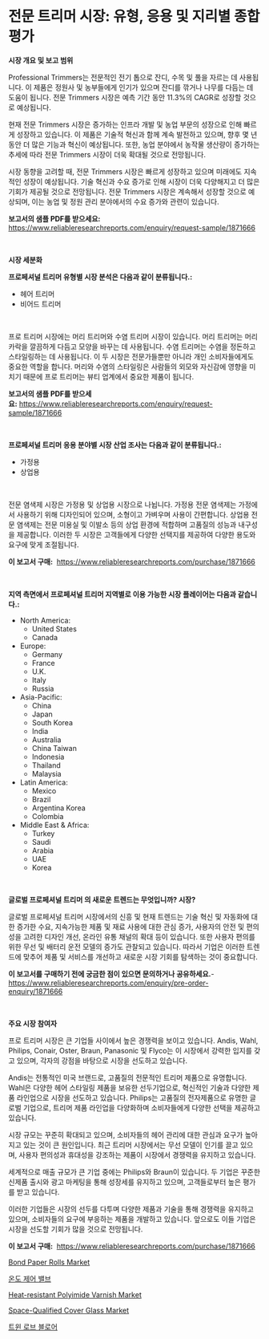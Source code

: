 <p><h1>전문 트리머 시장: 유형, 응용 및 지리별 종합 평가</h1></p><p><strong>시장 개요 및 보고 범위</strong></p>
<p><p>Professional Trimmers는 전문적인 전기 톱으로 잔디, 수목 및 풀을 자르는 데 사용됩니다. 이 제품은 정원사 및 농부들에게 인기가 있으며 잔디를 깎거나 나무를 다듬는 데 도움이 됩니다. 전문 Trimmers 시장은 예측 기간 동안 11.3%의 CAGR로 성장할 것으로 예상됩니다.</p><p>현재 전문 Trimmers 시장은 증가하는 인프라 개발 및 농업 부문의 성장으로 인해 빠르게 성장하고 있습니다. 이 제품은 기술적 혁신과 함께 계속 발전하고 있으며, 향후 몇 년 동안 더 많은 기능과 혁신이 예상됩니다. 또한, 농업 분야에서 농작물 생산량이 증가하는 추세에 따라 전문 Trimmers 시장이 더욱 확대될 것으로 전망됩니다.</p><p>시장 동향을 고려할 때, 전문 Trimmers 시장은 빠르게 성장하고 있으며 미래에도 지속적인 성장이 예상됩니다. 기술 혁신과 수요 증가로 인해 시장이 더욱 다양해지고 더 많은 기회가 제공될 것으로 전망됩니다. 전문 Trimmers 시장은 계속해서 성장할 것으로 예상되며, 이는 농업 및 정원 관리 분야에서의 수요 증가와 관련이 있습니다.</p></p>
<p><strong>보고서의 샘플 PDF를 받으세요:</strong> <a href="https://www.reliableresearchreports.com/enquiry/request-sample/1871666">https://www.reliableresearchreports.com/enquiry/request-sample/1871666</a></p>
<p>&nbsp;</p>
<p><strong>시장 세분화</strong></p>
<p><strong>프로페셔널 트리머 유형별 시장 분석은 다음과 같이 분류됩니다.:</strong></p>
<p><ul><li>헤어 트리머</li><li>비어드 트리머</li></ul></p>
<p>&nbsp;</p>
<p><p>프로 트리머 시장에는 머리 트리머와 수염 트리머 시장이 있습니다. 머리 트리머는 머리카락을 깔끔하게 다듬고 모양을 바꾸는 데 사용됩니다. 수염 트리머는 수염을 정돈하고 스타일링하는 데 사용됩니다. 이 두 시장은 전문가들뿐만 아니라 개인 소비자들에게도 중요한 역할을 합니다. 머리와 수염의 스타일링은 사람들의 외모와 자신감에 영향을 미치기 때문에 프로 트리머는 뷰티 업계에서 중요한 제품이 됩니다.</p></p>
<p><strong>보고서의 샘플 PDF를 받으세요:</strong>&nbsp;<a href="https://www.reliableresearchreports.com/enquiry/request-sample/1871666">https://www.reliableresearchreports.com/enquiry/request-sample/1871666</a></p>
<p>&nbsp;</p>
<p><strong> 프로페셔널 트리머 응용 분야별 시장 산업 조사는 다음과 같이 분류됩니다.:</strong></p>
<p><ul><li>가정용</li><li>상업용</li></ul></p>
<p>&nbsp;</p>
<p><p>전문 염색제 시장은 가정용 및 상업용 시장으로 나뉩니다. 가정용 전문 염색제는 가정에서 사용하기 위해 디자인되어 있으며, 소형이고 가벼우며 사용이 간편합니다. 상업용 전문 염색제는 전문 미용실 및 이발소 등의 상업 환경에 적합하며 고품질의 성능과 내구성을 제공합니다. 이러한 두 시장은 고객들에게 다양한 선택지를 제공하여 다양한 용도와 요구에 맞게 조절됩니다.</p></p>
<p><strong>이 보고서 구매:</strong>&nbsp; <a href="https://www.reliableresearchreports.com/purchase/1871666">https://www.reliableresearchreports.com/purchase/1871666</a></p>
<p>&nbsp;</p>
<p><strong>지역 측면에서 프로페셔널 트리머 지역별로 이용 가능한 시장 플레이어는 다음과 같습니다.:</strong></p>
<p><ul>
    <li>
        North America:
        <ul>
            <li>United States</li>
            <li>Canada</li>
        </ul>
    </li>
    <li>
        Europe:
        <ul>
            <li>Germany</li>
            <li>France</li>
            <li>U.K.</li>
            <li>Italy</li>
            <li>Russia</li>
        </ul>
    </li>
    <li>
        Asia-Pacific:
        <ul>
            <li>China</li>
            <li>Japan</li>
            <li>South Korea</li>
            <li>India</li>
            <li>Australia</li>
            <li>China Taiwan</li>
            <li>Indonesia</li>
            <li>Thailand</li>
            <li>Malaysia</li>
        </ul>
    </li>
    <li>
        Latin America:
        <ul>
            <li>Mexico</li>
            <li>Brazil</li>
            <li>Argentina Korea</li>
            <li>Colombia</li>
        </ul>
    </li>
    <li>
        Middle East & Africa:
        <ul>
            <li>Turkey</li>
            <li>Saudi</li>
            <li>Arabia</li>
            <li>UAE</li>
            <li>Korea</li>
        </ul>
    </li>
    </ul></p>
<p>&nbsp;</p>
<p><strong>글로벌 프로페셔널 트리머 의 새로운 트렌드는 무엇입니까? 시장?</strong></p>
<p><p>글로벌 프로페셔널 트리머 시장에서의 신흥 및 현재 트렌드는 기술 혁신 및 자동화에 대한 증가한 수요, 지속가능한 제품 및 재료 사용에 대한 관심 증가, 사용자의 안전 및 편의성을 고려한 디자인 개선, 온라인 유통 채널의 확대 등이 있습니다. 또한 사용자 편의를 위한 무선 및 배터리 운전 모델의 증가도 관찰되고 있습니다. 따라서 기업은 이러한 트렌드에 맞추어 제품 및 서비스를 개선하고 새로운 시장 기회를 탐색하는 것이 중요합니다.</p></p>
<p><strong>이 보고서를 구매하기 전에 궁금한 점이 있으면 문의하거나 공유하세요.</strong>- <a href="https://www.reliableresearchreports.com/enquiry/pre-order-enquiry/1871666">https://www.reliableresearchreports.com/enquiry/pre-order-enquiry/1871666</a></p>
<p>&nbsp;</p>
<p><strong>주요 시장 참여자</strong></p>
<p><p>프로 트리머 시장은 큰 기업들 사이에서 높은 경쟁력을 보이고 있습니다. Andis, Wahl, Philips, Conair, Oster, Braun, Panasonic 및 Flyco는 이 시장에서 강력한 입지를 갖고 있으며, 각자의 강점을 바탕으로 시장을 선도하고 있습니다.</p><p>Andis는 전통적인 미국 브랜드로, 고품질의 전문적인 트리머 제품으로 유명합니다. Wahl은 다양한 헤어 스타일링 제품을 보유한 선두기업으로, 혁신적인 기술과 다양한 제품 라인업으로 시장을 선도하고 있습니다. Philips는 고품질의 전자제품으로 유명한 글로벌 기업으로, 트리머 제품 라인업을 다양화하며 소비자들에게 다양한 선택을 제공하고 있습니다.</p><p>시장 규모는 꾸준히 확대되고 있으며, 소비자들의 헤어 관리에 대한 관심과 요구가 높아지고 있는 것이 큰 원인입니다. 최근 트리머 시장에서는 무선 모델이 인기를 끌고 있으며, 사용자 편의성과 휴대성을 강조하는 제품이 시장에서 경쟁력을 유지하고 있습니다.</p><p>세계적으로 매출 규모가 큰 기업 중에는 Philips와 Braun이 있습니다. 두 기업은 꾸준한 신제품 출시와 광고 마케팅을 통해 성장세를 유지하고 있으며, 고객들로부터 높은 평가를 받고 있습니다.</p><p>이러한 기업들은 시장의 선두를 다투며 다양한 제품과 기술을 통해 경쟁력을 유지하고 있으며, 소비자들의 요구에 부응하는 제품을 개발하고 있습니다. 앞으로도 이들 기업은 시장을 선도할 기회가 많을 것으로 전망됩니다.</p></p>
<p><strong>이 보고서 구매:</strong>&nbsp;&nbsp;<a href="https://www.reliableresearchreports.com/purchase/1871666">https://www.reliableresearchreports.com/purchase/1871666</a></p>
<p><p><a href="https://github.com/julyju69/Market-Research-Report-List-2/blob/main/bond-paper-rolls-market.md">Bond Paper Rolls Market</a></p><p><a href="https://medium.com/@joshuapierce88/%EC%98%A8%EB%8F%84-%EC%A0%9C%EC%96%B4-%EB%B0%B8%EB%B8%8C-%EC%8B%9C%EC%9E%A5-%EC%A0%90%EC%9C%A0%EC%9C%A8-%EC%A7%84%ED%99%94-%EB%B0%8F-%EC%8B%9C%EC%9E%A5-%EC%84%B1%EC%9E%A5-%EB%8F%99%ED%96%A5-2024-2031-e64e0e7e3c29">온도 제어 밸브</a></p><p><a href="https://issuu.com/reportprime-2/docs/heat-resistant-polyimide-varnish-market-size-2030.">Heat-resistant Polyimide Varnish Market</a></p><p><a href="https://issuu.com/reportprime-2/docs/space-qualified-cover-glass-market-size-2030.pptx">Space-Qualified Cover Glass Market</a></p><p><a href="https://medium.com/@emmettsaynford43546/%EC%8C%8D%EB%91%A5%EC%9D%B4-%EB%A1%9C%EB%B8%8C-%EB%B8%94%EB%A1%9C%EC%9B%8C-%EC%8B%9C%EC%9E%A5-%EA%B2%BD%EC%9F%81-%EB%B6%84%EC%84%9D-%EC%8B%9C%EC%9E%A5-%EB%8F%99%ED%96%A5-%EB%B0%8F-2031%EB%85%84%EA%B9%8C%EC%A7%80%EC%9D%98-%EC%98%88%EC%B8%A1-73f15d402f1a">트윈 로브 블로어</a></p></p>
